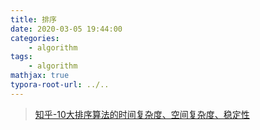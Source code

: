 ```yaml
---
title: 排序
date: 2020-03-05 19:44:00
categories:
	- algorithm
tags:
	- algorithm
mathjax: true
typora-root-url: ../..
---
```



> [知乎-10大排序算法的时间复杂度、空间复杂度、稳定性](https://www.zhihu.com/question/51337272/answer/572455307)

